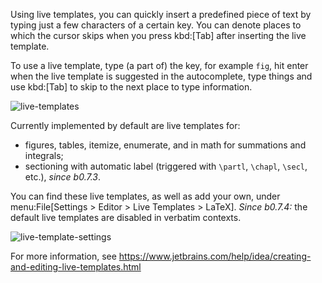 Using live templates, you can quickly insert a predefined piece of text by typing just a few characters of a certain key.
You can denote places to which the cursor skips when you press kbd:[Tab] after inserting the live template.

To use a live template, type (a part of) the key, for example `fig`, hit enter when the live template is suggested in the autocomplete, type things and use kbd:[Tab] to skip to the next place to type information.

![live-templates](https://raw.githubusercontent.com/wiki/Hannah-Sten/TeXiFy-IDEA/Writing/figures/live-templates.gif)

Currently implemented by default are live templates for:

* figures, tables, itemize, enumerate, and in math for summations and integrals;
* sectioning with automatic label (triggered with `\partl`, `\chapl`, `\secl`, etc.), _since b0.7.3_.

You can find these live templates, as well as add your own, under menu:File[Settings > Editor > Live Templates > LaTeX]. _Since b0.7.4:_ the default live templates are disabled in verbatim contexts.

![live-template-settings](https://raw.githubusercontent.com/wiki/Hannah-Sten/TeXiFy-IDEA/Writing/figures/live-template-settings.png)

For more information, see https://www.jetbrains.com/help/idea/creating-and-editing-live-templates.html
